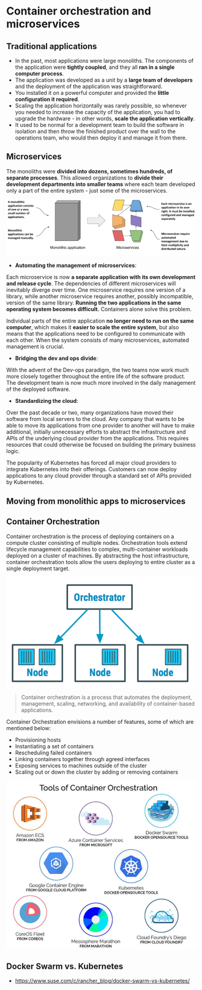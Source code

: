 # Container orchestration and microservices





## Traditional applications
- In the past, most applications were large monoliths. The components of the application were **tightly coupled**, and they all **ran in a single computer process**.
- The application was developed as a unit by a **large team of developers** and the deployment of the application was straightforward.
- You installed it on a powerful computer and provided the **little configuration it required**.
- Scaling the application horizontally was rarely possible, so whenever you needed to increase the capacity of the application, you had to upgrade the hardware - in other words, **scale the application vertically**.
- It used to be normal for a development team to build the software in isolation and then throw the finished product over the wall to the operations team, who would then deploy it and manage it from there.


## Microservices
The monoliths were **divided into dozens, sometimes hundreds, of separate processes**. This allowed organizations to **divide their development departments into smaller teams** where each team developed only a part of the entire system - just some of the microservices.

![Comparing monolithic applications with microservices](./images/img01.png)
<!-- Vir: https://livebook.manning.com/book/kubernetes-in-action-second-edition/chapter-1/v-14/17 -->

- **Automating the management of microservices**: 

Each microservice is now **a separate application with its own development and release cycle**. The dependencies of different microservices will inevitably diverge over time. One microservice requires one version of a library, while another microservice requires another, possibly incompatible, version of the same library. **Running the two applications in the same operating system becomes difficult.** Containers alone solve this problem.

Individual parts of the entire application **no longer need to run on the same computer**, which makes it **easier to scale the entire system**, but also means that the applications need to be configured to communicate with each other. When the system consists of many microservices, automated management is crucial.

- **Bridging the dev and ops divide**:

With the advent of the Dev-ops paradigm, the two teams now work much more closely together throughout the entire life of the software product. The development team is now much more involved in the daily management of the deployed software.

- **Standardizing the cloud**:

Over the past decade or two, many organizations have moved their software from local servers to the cloud. Any company that wants to be able to move its applications from one provider to another will have to make additional, initially unnecessary efforts to abstract the infrastructure and APIs of the underlying cloud provider from the applications. This requires resources that could otherwise be focused on building the primary business logic.

The popularity of Kubernetes has forced all major cloud providers to integrate Kubernetes into their offerings. Customers can now deploy applications to any cloud provider through a standard set of APIs provided by Kubernetes.


## Moving from monolithic apps to microservices


## Container Orchestration
Container orchestration is the process of deploying containers on a compute cluster consisting of multiple nodes. Orchestration tools extend lifecycle management capabilities to complex, multi-container workloads deployed on a cluster of machines. By abstracting the host infrastructure, container orchestration tools allow the users deploying to entire cluster as a single deployment target.

![Container orchestration](./images/img03.png)
<!-- Vir: https://devopedia.org/container-orchestration -->

> Container orchestration is a process that automates the deployment, management, scaling, networking, and availability of container-based applications.

Container Orchestration envisions a number of features, some of which are mentioned below:
- Provisioning hosts
- Instantiating a set of containers
- Rescheduling failed containers
- Linking containers together through agreed interfaces
- Exposing services to machines outside of the cluster
- Scaling out or down the cluster by adding or removing containers

![Container orchestration tools](./images/img02.png)
<!-- Vir: https://devopedia.org/container-orchestration -->






## Docker Swarm vs. Kubernetes
- https://www.suse.com/c/rancher_blog/docker-swarm-vs-kubernetes/





